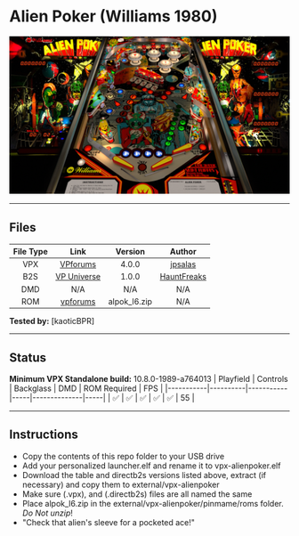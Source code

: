 # Alien Poker (Williams 1980)

![Table Preview](https://github.com/lilalien/vpx-images/blob/main/vpx-alienpoker.png)

---

## Files
| File Type | Link | Version | Author |
|:---------:|:----:|:-------:|:------:|
| VPX | [VPforums](https://www.vpforums.org/index.php?s=920da0de1e29988e389b98e25e90cfbe&app=downloads&showfile=13175) | 4.0.0 | [jpsalas](https://www.vpforums.org/index.php?showuser=277) |
| B2S | [VP Universe](https://vpuniverse.com/files/file/13228-alien-poker-williams-1980-b2s/) | 1.0.0 | [HauntFreaks](https://vpuniverse.com/profile/5216-hauntfreaks/) |
| DMD | N/A | N/A | N/A |
| ROM | [vpforums](https://www.vpforums.org/index.php?app=downloads&showfile=790) | alpok_l6.zip | N/A |

**Tested by:** [kaoticBPR]

---

## Status 
**Minimum VPX Standalone build:** 10.8.0-1989-a764013
| Playfield | Controls | Backglass | DMD | ROM Required | FPS | 
|-----------|----------|-----------|-----|--------------|-----|
| :white_check_mark: | :white_check_mark: | :white_check_mark: | :white_check_mark: | :white_check_mark: | 55 |

---

## Instructions
- Copy the contents of this repo folder to your USB drive
- Add your personalized launcher.elf and rename it to vpx-alienpoker.elf
- Download the table and directb2s versions listed above, extract (if necessary) and copy them to external/vpx-alienpoker
- Make sure (.vpx), and (.directb2s) files are all named the same
- Place alpok_l6.zip in the external/vpx-alienpoker/pinmame/roms folder. *Do Not unzip*!
- "Check that alien's sleeve for a pocketed ace!"
